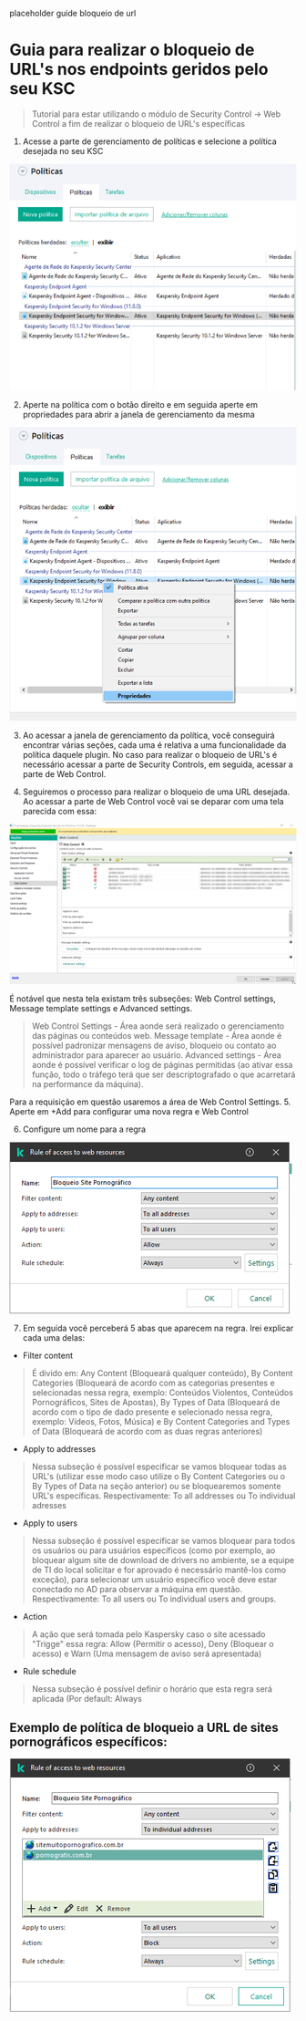 placeholder guide bloqueio de url
# Guia para realizar o bloqueio de URL's nos endpoints geridos pelo seu KSC
> Tutorial para estar utilizando o módulo de Security Control -> Web Control a fim de realizar o bloqueio de URL's específicas

1. Acesse a parte de gerenciamento de políticas e selecione a política desejada no seu KSC

![alt text](https://github.com/JustHobbs/KasperskyGuide/blob/Corre%C3%A7%C3%A3o-Dispositivos-Sem-Dados/Administra%C3%A7%C3%A3o/Bloqueio%20de%20URL/imagem01.png)

2. Aperte na política com o botão direito e em seguida aperte em propriedades para abrir a janela de gerenciamento da mesma

![alt text](https://github.com/JustHobbs/KasperskyGuide/blob/Corre%C3%A7%C3%A3o-Dispositivos-Sem-Dados/Administra%C3%A7%C3%A3o/Bloqueio%20de%20URL/imagem02.png)

3. Ao acessar a janela de gerenciamento da política, você conseguirá encontrar várias seções, cada uma é relativa a uma funcionalidade da política daquele plugin. No caso para realizar o bloqueio de URL's é necessário acessar a parte de Security Controls, em seguida, acessar a parte de Web Control.

4. Seguiremos o processo para realizar o bloqueio de uma URL desejada. Ao acessar a parte de Web Control você vai se deparar com uma tela parecida com essa:

![alt text](https://github.com/JustHobbs/KasperskyGuide/blob/Corre%C3%A7%C3%A3o-Dispositivos-Sem-Dados/Administra%C3%A7%C3%A3o/Bloqueio%20de%20URL/imagem1.png)

É notável que nesta tela existam três subseções: Web Control settings, Message template settings e Advanced settings.
>Web Control Settings - Área aonde será realizado o gerenciamento das páginas ou conteúdos web.
>Message template - Área aonde é possível padronizar mensagens de aviso, bloqueio ou contato ao administrador para aparecer ao usuário.
>Advanced settings - Área aonde é possível verificar o log de páginas permitidas (ao ativar essa função, todo o tráfego terá que ser descriptografado o que acarretará na performance da máquina).

Para a requisição em questão usaremos a área de Web Control Settings.
5. Aperte em +Add para configurar uma nova regra e Web Control

6. Configure um nome para a regra

![alt text](https://github.com/JustHobbs/KasperskyGuide/blob/Corre%C3%A7%C3%A3o-Dispositivos-Sem-Dados/Administra%C3%A7%C3%A3o/Bloqueio%20de%20URL/imagem03.png)

7. Em seguida você perceberá 5 abas que aparecem na regra. Irei explicar cada uma delas:
- Filter content 
> É divido em: Any Content (Bloqueará qualquer conteúdo), By Content Categories (Bloqueará de acordo com as categorias presentes e selecionadas nessa regra, exemplo: Conteúdos Violentos, Conteúdos Pornográficos, Sites de Apostas), By Types of Data (Bloqueará de acordo com o tipo de dado presente e selecionado nessa regra, exemplo: Vídeos, Fotos, Música) e By Content Categories and Types of Data (Bloqueará de acordo com as duas regras anteriores)
- Apply to addresses 
> Nessa subseção é possível especificar se vamos bloquear todas as URL's (utilizar esse modo caso utilize o By Content Categories ou o By Types of Data na seção anterior) ou se bloquearemos somente URL's específicas. Respectivamente: To all addresses ou To individual adresses
- Apply to users 
> Nessa subseção é possível especificar se vamos bloquear para todos os usuários ou para usuários específicos (como por exemplo, ao bloquear algum site de download de drivers no ambiente, se a equipe de TI do local solicitar e for aprovado é necessário mantê-los como exceção), para selecionar um usuário específico você deve estar conectado no AD para observar a máquina em questão.  Respectivamente: To all users ou To individual users and groups. 
- Action 
> A ação que será tomada pelo Kaspersky caso o site acessado "Trigge" essa regra: Allow (Permitir o acesso), Deny (Bloquear o acesso) e Warn (Uma mensagem de aviso será apresentada)
- Rule schedule 
> Nessa subseção é possível definir o horário que esta regra será aplicada (Por default: Always

## Exemplo de política de bloqueio a URL de sites pornográficos específicos:

![alt text](https://github.com/JustHobbs/KasperskyGuide/blob/Corre%C3%A7%C3%A3o-Dispositivos-Sem-Dados/Administra%C3%A7%C3%A3o/Bloqueio%20de%20URL/imagem04.png)
